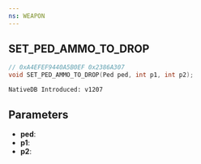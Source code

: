 ```yaml
---
ns: WEAPON
---
```

## SET_PED_AMMO_TO_DROP

```c
// 0xA4EFEF9440A5B0EF 0x2386A307
void SET_PED_AMMO_TO_DROP(Ped ped, int p1, int p2);
```

```
NativeDB Introduced: v1207
```

## Parameters
* **ped**:
* **p1**:
* **p2**:
